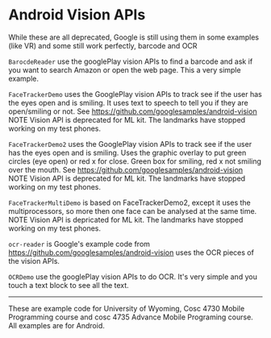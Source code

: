# Android Vision APIs

While these are all deprecated, Google is still using them in some examples (like VR)  and some still work perfectly, barcode and OCR

`BarocdeReader` use the googlePlay vision APIs to find a barcode and ask if you want to search Amazon or open the web page.  This a very simple example.  

`FaceTrackerDemo` uses the GooglePlay vision APIs to track see if the user has the eyes open and is smiling.  It uses text to speech to tell you if they are open/smiling or not.  See https://github.com/googlesamples/android-vision   NOTE Vision API is deprecated for ML kit.  The landmarks have stopped working on my test phones.

`FaceTrackerDemo2` uses the GooglePlay vision APIs to track see if the user has the eyes open and is smiling.  Uses the graphic overlay to put green circles (eye open) or red x for close.  Green box for smiling, red x not smiling over the mouth.
See https://github.com/googlesamples/android-vision  NOTE Vision API is deprecated for ML kit.  The landmarks have stopped working on my test phones.

`FaceTrackerMultiDemo` is based on FaceTrackerDemo2, except it uses the multiprocessors, so more then one face can be analysed at the same time. NOTE Vision API is depricated for ML kit.  The landmarks have stopped working on my test phones.

`ocr-reader` is Google's example code from https://github.com/googlesamples/android-vision uses the OCR pieces of the vision APIs.

`OCRDemo` use the googlePlay vision APIs to do OCR.  It's very simple and you touch a text block to see all the text.

---

These are example code for University of Wyoming, Cosc 4730 Mobile Programming course and cosc 4735 Advance Mobile Programing course. 
All examples are for Android.


